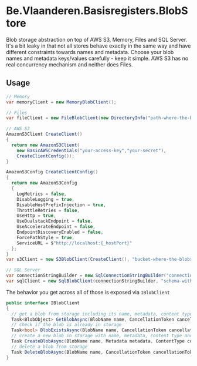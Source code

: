 # Be.Vlaanderen.Basisregisters.BlobStore

Blob storage abstraction on top of AWS S3, Memory, Files and SQL Server.
It's a bit leaky in that not all stores behave exactly in the same way and have different constraints towards names and 
metadata. Choose your blob names and metadata keys/values carefully - keep it simple.
AWS S3 has no real concurrency mechanism and neither does Files.

## Usage

```csharp
// Memory
var memoryClient = new MemoryBlobClient();

// Files
var fileClient = new FileBlobClient(new DirectoryInfo("path-where-the-blobs-will-be-stored"));

// AWS S3
AmazonS3Client CreateClient()
{
  return new AmazonS3Client(
    new BasicAWSCredentials("your-access-key","your-secret"),
    CreateClientConfig());
}

AmazonS3Config CreateClientConfig()
{
  return new AmazonS3Config
  {
    LogMetrics = false,
    DisableLogging = true,
    DisableHostPrefixInjection = true,
    ThrottleRetries = false,
    UseHttp = true,
    UseDualstackEndpoint = false,
    UseAccelerateEndpoint = false,
    EndpointDiscoveryEnabled = false,
    ForcePathStyle = true,
    ServiceURL = $"http://localhost:{_hostPort}"
  };
}
var s3Client = new S3BlobClient(CreateClient(), "bucket-where-the-blobs-will-be-stored");

// SQL Server
var connectionStringBuilder = new SqlConnectionStringBuilder("connection-string-of-database-where-the-blobs-will-be-stored");
var sqlClient = new SqlBlobClient(connectionStringBuilder, "schema-within-said-database");
```

The behavior you get across all of those is exposed via `IBlobClient`

```csharp
public interface IBlobClient
{
  // get a blob from storage including its name, metadata, content type and a way to open the content stream
  Task<BlobObject> GetBlobAsync(BlobName name, CancellationToken cancellationToken = default);
  // check if the blob is already in storage
  Task<bool> BlobExistsAsync(BlobName name, CancellationToken cancellationToken = default);
  // create a new blob in storage with name, metadata, content type and a content stream
  Task CreateBlobAsync(BlobName name, Metadata metadata, ContentType contentType, Stream content, CancellationToken cancellationToken = default);
  // delete a blob from storage
  Task DeleteBlobAsync(BlobName name, CancellationToken cancellationToken = default);
}
```
